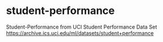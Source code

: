 # student-performance
Student-Performance from UCI Student Performance Data Set
https://archive.ics.uci.edu/ml/datasets/student+performance
